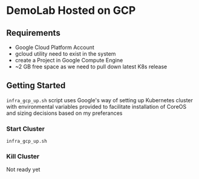 # DemoLab Hosted on GCP

## Requirements

- Google Cloud Platform Account
- gcloud utility need to exist in the system
- create a Project in Google Compute Engine
- ~2 GB free space as we need to pull down latest K8s release

## Getting Started

`infra_gcp_up.sh` script uses Google's way of setting up Kubernetes cluster with environmental variables provided to facilitate installation of CoreOS and sizing decisions based on my preferances

### Start Cluster

```
infra_gcp_up.sh
```

### Kill Cluster

Not ready yet